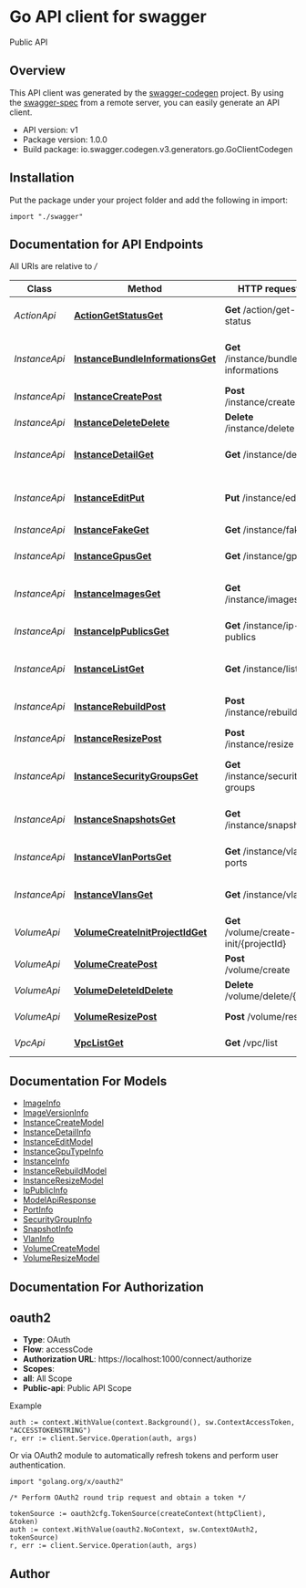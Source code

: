 # Go API client for swagger

Public API

## Overview
This API client was generated by the [swagger-codegen](https://github.com/swagger-api/swagger-codegen) project.  By using the [swagger-spec](https://github.com/swagger-api/swagger-spec) from a remote server, you can easily generate an API client.

- API version: v1
- Package version: 1.0.0
- Build package: io.swagger.codegen.v3.generators.go.GoClientCodegen

## Installation
Put the package under your project folder and add the following in import:
```golang
import "./swagger"
```

## Documentation for API Endpoints

All URIs are relative to */*

Class | Method | HTTP request | Description
------------ | ------------- | ------------- | -------------
*ActionApi* | [**ActionGetStatusGet**](docs/ActionApi.md#actiongetstatusget) | **Get** /action/get-status | Lấy trạng thái đơn hàng
*InstanceApi* | [**InstanceBundleInformationsGet**](docs/InstanceApi.md#instancebundleinformationsget) | **Get** /instance/bundle-informations | Thông tin tài nguyên liên quan đến máy ảo
*InstanceApi* | [**InstanceCreatePost**](docs/InstanceApi.md#instancecreatepost) | **Post** /instance/create | Khởi tạo máy ảo.
*InstanceApi* | [**InstanceDeleteDelete**](docs/InstanceApi.md#instancedeletedelete) | **Delete** /instance/delete | Xóa máy ảo
*InstanceApi* | [**InstanceDetailGet**](docs/InstanceApi.md#instancedetailget) | **Get** /instance/detail | Lấy thông tin chi tiết của máy ảo
*InstanceApi* | [**InstanceEditPut**](docs/InstanceApi.md#instanceeditput) | **Put** /instance/edit | Thay đổi thông tin máy ảo (tên)
*InstanceApi* | [**InstanceFakeGet**](docs/InstanceApi.md#instancefakeget) | **Get** /instance/fake | Fake
*InstanceApi* | [**InstanceGpusGet**](docs/InstanceApi.md#instancegpusget) | **Get** /instance/gpus | Lấy danh sách loại GPU
*InstanceApi* | [**InstanceImagesGet**](docs/InstanceApi.md#instanceimagesget) | **Get** /instance/images | Lấy danh sách hệ điều hành
*InstanceApi* | [**InstanceIpPublicsGet**](docs/InstanceApi.md#instanceippublicsget) | **Get** /instance/ip-publics | Lấy danh sách IP Public
*InstanceApi* | [**InstanceListGet**](docs/InstanceApi.md#instancelistget) | **Get** /instance/list | Lấy danh sách máy ảo
*InstanceApi* | [**InstanceRebuildPost**](docs/InstanceApi.md#instancerebuildpost) | **Post** /instance/rebuild | Thay đổi hệ điều hành máy ảo
*InstanceApi* | [**InstanceResizePost**](docs/InstanceApi.md#instanceresizepost) | **Post** /instance/resize | Điều chỉnh máy ảo.
*InstanceApi* | [**InstanceSecurityGroupsGet**](docs/InstanceApi.md#instancesecuritygroupsget) | **Get** /instance/security-groups | Lấy danh sách Security Group
*InstanceApi* | [**InstanceSnapshotsGet**](docs/InstanceApi.md#instancesnapshotsget) | **Get** /instance/snapshots | Lấy danh sách VLAN Network
*InstanceApi* | [**InstanceVlanPortsGet**](docs/InstanceApi.md#instancevlanportsget) | **Get** /instance/vlan-ports | Lấy danh sách Port VLAN
*InstanceApi* | [**InstanceVlansGet**](docs/InstanceApi.md#instancevlansget) | **Get** /instance/vlans | Lấy danh sách VLAN Network
*VolumeApi* | [**VolumeCreateInitProjectIdGet**](docs/VolumeApi.md#volumecreateinitprojectidget) | **Get** /volume/create-init/{projectId} | Khởi tạo volume.
*VolumeApi* | [**VolumeCreatePost**](docs/VolumeApi.md#volumecreatepost) | **Post** /volume/create | Khởi tạo volume.
*VolumeApi* | [**VolumeDeleteIdDelete**](docs/VolumeApi.md#volumedeleteiddelete) | **Delete** /volume/delete/{id} | Xóa volume.
*VolumeApi* | [**VolumeResizePost**](docs/VolumeApi.md#volumeresizepost) | **Post** /volume/resize | Điều chỉnh máy ảo.
*VpcApi* | [**VpcListGet**](docs/VpcApi.md#vpclistget) | **Get** /vpc/list | Lấy danh sách VPC

## Documentation For Models

 - [ImageInfo](docs/ImageInfo.md)
 - [ImageVersionInfo](docs/ImageVersionInfo.md)
 - [InstanceCreateModel](docs/InstanceCreateModel.md)
 - [InstanceDetailInfo](docs/InstanceDetailInfo.md)
 - [InstanceEditModel](docs/InstanceEditModel.md)
 - [InstanceGpuTypeInfo](docs/InstanceGpuTypeInfo.md)
 - [InstanceInfo](docs/InstanceInfo.md)
 - [InstanceRebuildModel](docs/InstanceRebuildModel.md)
 - [InstanceResizeModel](docs/InstanceResizeModel.md)
 - [IpPublicInfo](docs/IpPublicInfo.md)
 - [ModelApiResponse](docs/ModelApiResponse.md)
 - [PortInfo](docs/PortInfo.md)
 - [SecurityGroupInfo](docs/SecurityGroupInfo.md)
 - [SnapshotInfo](docs/SnapshotInfo.md)
 - [VlanInfo](docs/VlanInfo.md)
 - [VolumeCreateModel](docs/VolumeCreateModel.md)
 - [VolumeResizeModel](docs/VolumeResizeModel.md)

## Documentation For Authorization

## oauth2
- **Type**: OAuth
- **Flow**: accessCode
- **Authorization URL**: https://localhost:1000/connect/authorize
- **Scopes**: 
 - **all**: All Scope
 - **Public-api**: Public API Scope

Example
```golang
auth := context.WithValue(context.Background(), sw.ContextAccessToken, "ACCESSTOKENSTRING")
r, err := client.Service.Operation(auth, args)
```

Or via OAuth2 module to automatically refresh tokens and perform user authentication.
```golang
import "golang.org/x/oauth2"

/* Perform OAuth2 round trip request and obtain a token */

tokenSource := oauth2cfg.TokenSource(createContext(httpClient), &token)
auth := context.WithValue(oauth2.NoContext, sw.ContextOAuth2, tokenSource)
r, err := client.Service.Operation(auth, args)
```

## Author


